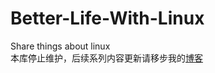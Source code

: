 # Better-Life-With-Linux
Share things about linux   
本库停止维护，后续系列内容更新请移步我的[博客](https://godlovesjonny.github.io/)   

